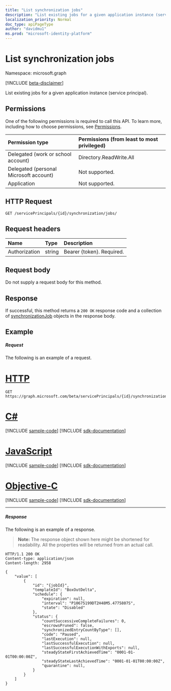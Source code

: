 ```yaml
---
title: "List synchronization jobs"
description: "List existing jobs for a given application instance (service principal)."
localization_priority: Normal
doc_type: apiPageType
author: "davidmu1"
ms.prod: "microsoft-identity-platform"
---
```


# List synchronization jobs

Namespace: microsoft.graph

[!INCLUDE [beta-disclaimer](../../includes/beta-disclaimer.md)]

List existing jobs for a given application instance (service principal).

## Permissions
One of the following permissions is required to call this API. To learn more, including how to choose permissions, see [Permissions](/graph/permissions-reference).

|Permission type                        | Permissions (from least to most privileged)              |
|:--------------------------------------|:---------------------------------------------------------|
|Delegated (work or school account)     |Directory.ReadWrite.All  |
|Delegated (personal Microsoft account) |Not supported. |
|Application                            |Not supported. | 

## HTTP Request
<!-- { "blockType": "ignored" } -->
```http
GET /servicePrincipals/{id}/synchronization/jobs/
```

## Request headers

| Name           | Type    | Description|
|:---------------|:--------|:-----------|
| Authorization  | string  | Bearer {token}. Required. |

## Request body

Do not supply a request body for this method.

## Response

If successful, this method returns a `200 OK` response code and a collection of [synchronizationJob](../resources/synchronization-synchronizationjob.md) objects in the response body.

## Example

##### Request
The following is an example of a request.

# [HTTP](#tab/http)
<!-- {
  "blockType": "request",
  "name": "get_jobs"
}-->
```msgraph-interactive
GET https://graph.microsoft.com/beta/servicePrincipals/{id}/synchronization/jobs/
```
# [C#](#tab/csharp)
[!INCLUDE [sample-code](../includes/snippets/csharp/get-jobs-csharp-snippets.md)]
[!INCLUDE [sdk-documentation](../includes/snippets/snippets-sdk-documentation-link.md)]

# [JavaScript](#tab/javascript)
[!INCLUDE [sample-code](../includes/snippets/javascript/get-jobs-javascript-snippets.md)]
[!INCLUDE [sdk-documentation](../includes/snippets/snippets-sdk-documentation-link.md)]

# [Objective-C](#tab/objc)
[!INCLUDE [sample-code](../includes/snippets/objc/get-jobs-objc-snippets.md)]
[!INCLUDE [sdk-documentation](../includes/snippets/snippets-sdk-documentation-link.md)]

---


##### Response
The following is an example of a response. 

>**Note:** The response object shown here might be shortened for readability. All the properties will be returned from an actual call.

<!-- {
  "blockType": "response",
  "truncated": true,
  "@odata.type": "microsoft.graph.synchronizationJob",
  "isCollection": true
} -->
```http
HTTP/1.1 200 OK
Content-type: application/json
Content-length: 2958

{
    "value": [
        {
            "id": "{jobId}",
            "templateId": "BoxOutDelta",
            "schedule": {
                "expiration": null,
                "interval": "P10675199DT2H48M5.4775807S",
                "state": "Disabled"
            },
            "status": {
                "countSuccessiveCompleteFailures": 0,
                "escrowsPruned": false,
                "synchronizedEntryCountByType": [],
                "code": "Paused",
                "lastExecution": null,
                "lastSuccessfulExecution": null,
                "lastSuccessfulExecutionWithExports": null,
                "steadyStateFirstAchievedTime": "0001-01-01T00:00:00Z",
                "steadyStateLastAchievedTime": "0001-01-01T00:00:00Z",
                "quarantine": null,
            }
        }
    ]
}
```

<!-- uuid: 8fcb5dbc-d5aa-4681-8e31-b001d5168d79
2015-10-25 14:57:30 UTC -->
<!--
{
  "type": "#page.annotation",
  "description": "List jobs",
  "keywords": "",
  "section": "documentation",
  "tocPath": "",
  "suppressions": [
  ]
}
-->
